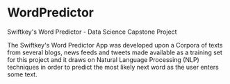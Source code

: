 # WordPredictor
Swiftkey's Word Predictor - Data Science Capstone Project

The Swiftkey's Word Predictor App was developed upon a Corpora of texts from several blogs, news feeds and tweets made available as a training set for this project and it draws on Natural Language Processing (NLP) techniques in order to predict the most likely next word as the user enters some text.
